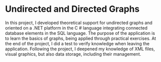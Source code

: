 # Undirected and Directed Graphs

In this project, I developed theoretical support for undirected graphs and oriented on a .NET platform in the C # language integrating connected database elements in the SQL language. The purpose of the application is to learn the basics of graphs, being applied through practical exercises. At the end of the project, I did a test to verify knowledge when leaving the application. Following the project, I deepened my knowledge of XML files, visual graphics, but also data storage, including their management.
